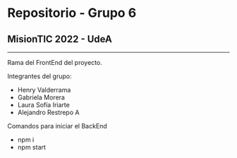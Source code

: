 # Repositorio - Grupo 6 
## MisionTIC 2022 - UdeA
---
Rama del FrontEnd del proyecto.

Integrantes del grupo:
- Henry Valderrama
- Gabriela Morera
- Laura Sofía Iriarte
- Alejandro Restrepo A

Comandos para iniciar el BackEnd
- npm i
- npm start
